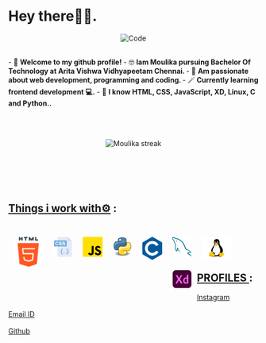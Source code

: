 
# <b>Hey there🙋‍♀️.</b>
<p align="center">
<img src="https://user-images.githubusercontent.com/99651718/173222972-1e2c914f-fdc5-4c7e-9d93-6cf9f2fca311.gif" alt="Code"></p>

<br>
- 👋 <b>Welcome to my github profile!</b>
- 🤓 <b>Iam Moulika pursuing Bachelor Of Technology at Arita Vishwa Vidhyapeetam Chennai.  </b>
- 🔭 <b>Am passionate about web development, programming and coding.  </b>
- 🪄 <b>Currently learning frontend development 💻.</b>
- 🤹 <b>I know HTML, CSS, JavaScript, XD, Linux, C and Python..</b>
<br>
<p align="center">
    <a>
        <img style="margin:50px" alt="Moulika streak" src="https://github-readme-streak-stats.herokuapp.com/?user=moulika183&theme=midnight-purple&hide_border=true&border=DD0404&ring=00DDCF&background=000000&stroke=00DDAA&fire=DD08DC&currStreakNum=DD0202"/>
    </center></a>
</p>
<br>

## <u>Things i work with⚙️</u> :

<br>
<img align="left" alt="HTML5" width="60px" style="margin:10px"  src="assets/html-5.png" />
<img align="left" alt="CSS3" width="40px" style="margin:10px"  src="assets/css.png" />
<img align="left" alt="JavaScript" width="40px" style="margin:10px"  src="assets/js.png" />
<img align="left" alt="Python" width="40px" style="margin:10px"  src="assets/python.png" />
<img align="left" alt="c" width="40px" style="margin:10px"  src="assets/c.png" />
<img align="left" alt="c" width="40px" style="margin:10px"  src="assets/mysql.png" />
<img align="left" alt="linux" width="60px" style="margin:10px"  src="assets/linux.png" />
<img align="left" alt="Xd" width="40px" style="margin:10px"  src="assets/xd.png" />
<br> 
<br>
<br>

## <u>PROFILES </u> :
[Instagram](https://www.instagram.com/moulika_sai_/)
<br>
<br>
[Email ID](mailto:ch.en.u4cse21232@ch.students.amrita.edu)
<br>
<br>
[Github](https://github.com/moulika183/)
<br>

</span>
